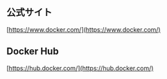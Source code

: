 ## 公式サイト
[https://www.docker.com/](https://www.docker.com/)


## Docker Hub
[https://hub.docker.com/](https://hub.docker.com/)


